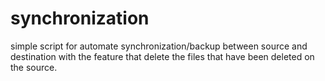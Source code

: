 # synchronization
simple script for automate synchronization/backup 
between source and destination with the feature that
delete the files that have been deleted on the source.
